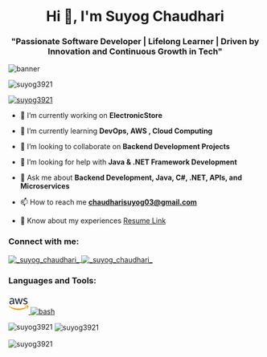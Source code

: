 
<h1 align="center">Hi 👋, I'm Suyog Chaudhari</h1>
<h3 align="center">"Passionate Software Developer | Lifelong Learner | Driven by Innovation and Continuous Growth in Tech"</h3>

<p>
  <img src="https://drive.google.com/uc?id=1qANPuaBmFt7Nj3piwhoEHaMMlFdbKh1l" 
       alt="banner" 
       style="width: 100%; height: 400px; object-fit: cover;" />
</p>

<p align="left"> <img src="https://komarev.com/ghpvc/?username=suyog3921&label=Profile%20views&color=0e75b6&style=flat" alt="suyog3921" /> </p>

<p align="left"> 
  <a href="https://github.com/ryo-ma/github-profile-trophy">
    <img src="https://github-profile-trophy.vercel.app/?username=suyog3921" alt="suyog3921" />
  </a> 
</p>

- 🔭 I’m currently working on **ElectronicStore**

- 🌱 I’m currently learning **DevOps, AWS , Cloud Computing**

- 👯 I’m looking to collaborate on **Backend Development Projects**

- 🤝 I’m looking for help with **Java & .NET Framework Development**

- 💬 Ask me about **Backend Development, Java, C#, .NET, APIs, and Microservices**

- 📫 How to reach me **chaudharisuyog03@gmail.com**

- 📄 Know about my experiences [Resume Link](https://drive.google.com/file/d/1hNbcQeol-6imqg7CUs9HYmL1IZg8IUx4/view?usp=drive_link)

<h3 align="left">Connect with me:</h3>
<p align="left">
<a href="https://instagram.com/_suyog_chaudhari_" target="blank">
  <img align="center" src="https://raw.githubusercontent.com/rahuldkjain/github-profile-readme-generator/master/src/images/icons/Social/instagram.svg" alt="_suyog_chaudhari_" height="30" width="40" />
</a>
<a href="https://www.leetcode.com/_suyog_chaudhari_" target="blank">
  <img align="center" src="https://raw.githubusercontent.com/rahuldkjain/github-profile-readme-generator/master/src/images/icons/Social/leet-code.svg" alt="_suyog_chaudhari_" height="30" width="40" />
</a>
</p>

<h3 align="left">Languages and Tools:</h3>
<p align="left"> 
  <a href="https://aws.amazon.com" target="_blank" rel="noreferrer"> 
    <img src="https://raw.githubusercontent.com/devicons/devicon/master/icons/amazonwebservices/amazonwebservices-original-wordmark.svg" alt="aws" width="40" height="40"/> 
  </a> 
  <a href="https://www.gnu.org/software/bash/" target="_blank" rel="noreferrer"> 
    <img src="https://www.vectorlogo.zone/logos/gnu_bash/gnu_bash-icon.svg" alt="bash" width="40" height="40"/> 
  </a> 
  <!-- Add the rest of your languages/tools here -->
</p>

<p><img align="left" src="https://github-readme-stats.vercel.app/api/top-langs?username=suyog3921&show_icons=true&locale=en&layout=compact" alt="suyog3921" /></p>

<p>&nbsp;<img align="center" src="https://github-readme-stats.vercel.app/api?username=suyog3921&show_icons=true&locale=en" alt="suyog3921" /></p>

<p><img align="center" src="https://github-readme-streak-stats.herokuapp.com/?user=suyog3921&" alt="suyog3921" /></p>
